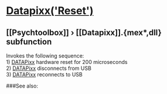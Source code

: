 # [Datapixx('Reset')](Datapixx-Reset) 
## [[Psychtoolbox]] &#8250; [[Datapixx]].{mex*,dll} subfunction


Invokes the following sequence:  
    1) [DATAPixx](DATAPixx) hardware reset for 200 microseconds  
    2) [DATAPixx](DATAPixx) disconnects from USB  
    3) [DATAPixx](DATAPixx) reconnects to USB  
  


###See also:

